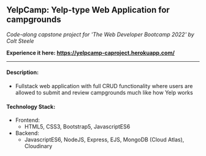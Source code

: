 ## YelpCamp: Yelp-type Web Application for campgrounds

*Code-along capstone project for 'The Web Developer Bootcamp 2022' by Colt Steele*

__Experience it here: https://yelpcamp-caproject.herokuapp.com/__

----------------------------------------------------------------------------

#### Description:
- Fullstack web application with full CRUD functionality where users are allowed to submit and review campgrounds much like how Yelp works

#### Technology Stack:
- Frontend:
  - HTML5, CSS3, Bootstrap5, JavascriptES6
- Backend:
  - JavascriptES6, NodeJS, Express, EJS, MongoDB (Cloud Atlas), Cloudinary
